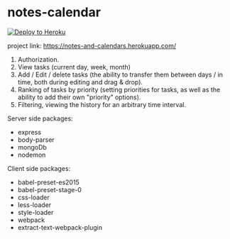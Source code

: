 # notes-calendar

[![Deploy to Heroku](https://www.herokucdn.com/deploy/button.png)](https://heroku.com/deploy)

project link: https://notes-and-calendars.herokuapp.com/

1. Authorization.
2. View tasks (current day, week, month)
3. Add / Edit / delete tasks (the ability to transfer them between days / in time, both during editing and drag & drop).
4. Ranking of tasks by priority (setting priorities for tasks, as well as the ability to add their own "priority" options).
5. Filtering, viewing the history for an arbitrary time interval.

Server side packages:
  - express
  - body-parser
  - mongoDb
  - nodemon

Client side packages:
  - babel-preset-es2015
  - babel-preset-stage-0
  - css-loader
  - less-loader
  - style-loader
  - webpack
  - extract-text-webpack-plugin
